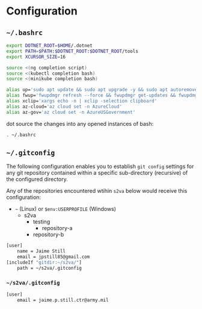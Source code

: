 # Configuration

## `~/.bashrc`

```sh
export DOTNET_ROOT=$HOME/.dotnet
export PATH=$PATH:$DOTNET_ROOT:$DOTNET_ROOT/tools
export XCURSOR_SIZE=16

source <(ng completion script)
source <(kubectl completion bash)
source <(minikube completion bash)

alias up='sudo apt update && sudo apt upgrade -y && sudo apt autoremove -y'
alias fwup='fwupdmgr refresh --force && fwupdmgr get-updates && fwupdmgr update'
alias xclip='xargs echo -n | xclip -selection clipboard'
alias az-cloud='az cloud set -n AzureCloud'
alias az-gov='az cloud set -n AzureUSGovernment'
```

dot source the changes into any opened instances of bash:

```sh
. ~/.bashrc
```

## `~/.gitconfig`

The following configuration enables you to establish `git config` settings for any git repository contained within a specific sub-directory (recursive) of the configured directory.

Any of the repositories encountered wtihin `s2va` below would receive this configuration:

* `~` (Linux) or `$env:USERPROFILE` (Windows)
    * s2va
        * testing
            * repository-a
        * repository-b

```sh
[user]
	name = Jaime Still
	email = jpstill85@gmail.com
[includeIf "gitdir:~/s2va/"]
	path = ~/s2va/.gitconfig
```

### `~/s2va/.gitconfig`

```sh
[user]
	email = jaime.p.still.ctr@army.mil
```